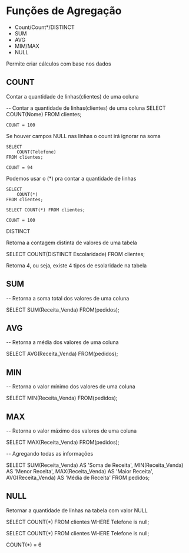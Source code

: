 # Funções de Agregação

- Count/Count*/DISTINCT
- SUM
- AVG
- MIM/MAX
- NULL

Permite criar cálculos com base nos dados

## COUNT

Contar a quantidade de linhas(clientes) de uma coluna

-- Contar a quantidade de linhas(clientes) de uma coluna
    SELECT
        COUNT(Nome)
    FROM clientes;

    COUNT = 100

Se houver campos NULL nas linhas o count irá ignorar na soma

    SELECT
        COUNT(Telefone)
    FROM clientes;

    COUNT = 94

Podemos usar o (*) pra contar a quantidade de linhas

    SELECT
        COUNT(*)
    FROM clientes;

    SELECT COUNT(*) FROM clientes;

    COUNT = 100

DISTINCT

Retorna a contagem distinta de valores de uma tabela

SELECT
    COUNT(DISTINCT Escolaridade)
FROM clientes;

Retorna 4, ou seja, existe 4 tipos de esolaridade na tabela


## SUM

-- Retorna a soma total dos valores de uma coluna

SELECT
    SUM(Receita_Venda)
FROM(pedidos);

## AVG

-- Retorna a média dos valores de uma coluna

SELECT
    AVG(Receita_Venda)
FROM(pedidos);

## MIN

-- Retorna o valor mínimo dos valores de uma coluna

SELECT
    MIN(Receita_Venda)
FROM(pedidos);

## MAX

-- Retorna o valor máximo dos valores de uma coluna

SELECT
    MAX(Receita_Venda)
FROM(pedidos);

-- Agregando todas as informações

SELECT
	SUM(Receita_Venda) AS 'Soma de Receita',
    MIN(Receita_Venda) AS 'Menor Receita',
    MAX(Receita_Venda) AS 'Maior Receita',
    AVG(Receita_Venda) AS 'Média de Receita'
FROM pedidos;

## NULL

Retornar a quantidade de linhas na tabela com valor NULL

SELECT COUNT(*) FROM clientes WHERE Telefone is null;

SELECT 
    COUNT(*) 
FROM clientes 
WHERE Telefone is null;

COUNT(*) = 6